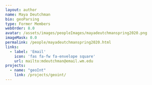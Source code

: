 ```yaml
---
layout: author
name: Maya Deutchman
bio: geoParsing
type: Former Members
webOrder: 8.0
avatar: /assets/images/peopleImages/mayadeutchmanspring2020.png
imageMask: 0.0
permalink: /people/mayadeutchmanspring2020.html 
links:
  - label: 'Email'
    icon: 'fas fa-fw fa-envelope square'
    url: mailto:mdeutchman@email.wm.edu
projects:
  - name: "geoInt"
    link: /projects/geoint/
---
```

